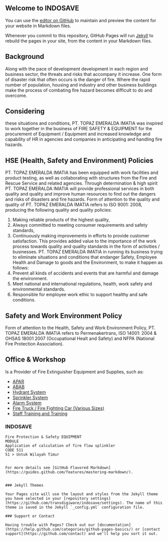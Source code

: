 ## Welcome to INDOSAVE
You can use the [editor on GitHub](https://github.com/transdigiware/indosave/edit/master/README.md) to maintain and preview the content for your website in Markdown files.

Whenever you commit to this repository, GitHub Pages will run [Jekyll](https://jekyllrb.com/) to rebuild the pages in your site, from the content in your Markdown files.

## Background
Along with the pace of development development in each region and business sector, the threats and risks that accompany it increase. One form of disaster risk that often occurs is the danger of fire. Where the rapid number of population, housing and industry and other business buildings make the process of combating fire hazard becomes difficult to do and overcome.
## Considering
these situations and conditions, PT. TOPAZ EMERALDA IMATIA was inspired to work together in the business of FIRE SAFETY & EQUIPMENT for the procurement of Equipment / Equipment and increased knowledge and capability of HR in agencies and companies in anticipating and handling fire hazards.
## HSE (Health, Safety and Environment) Policies
PT. TOPAZ EMERALDA IMATIA has been equipped with work facilities and product testing, as well as collaborating with structures from the Fire and Rescue Service and related agencies. Through determination & high spirit PT. TOPAZ EMERALDA IMATIA will provide professional services in both quality and quality and improve human resources to find out the dangers and risks of disasters and fire hazards. Form of attention to the quality and quality of PT. TOPAZ EMERALDA IMATIA refers to ISO 9001: 2008, producing the following quality and quality policies: 
1. Making reliable products of the highest quality, 
2. Always committed to meeting consumer requirements and safety standards, 
3. Continuously making improvements in efforts to provide customer satisfaction.
This provides added value to the importance of the work process towards quality and quality standards in the form of activities / businesses.
PT. TOPAZ EMERALDA IMATIA in running its business trying to eliminate situations and conditions that endanger Safety, Employee Health and Damage to goods and the Environment, to make it happen as follows: 
1. Prevent all kinds of accidents and events that are harmful and damage the environment. 
2. Meet national and international regulations, health, work safety and environmental standards. 
3. Responsible for employee work ethic to support healthy and safe conditions. 
##  Safety and Work Environment Policy
Form of attention to the Health, Safety and Work Environment Policy, PT. TOPAZ EMERALDA IMATIA refers to Permenakertrans, ISO 14001: 2004 & OHSAS 18001 2007 (Occupational Healt and Safety) and NFPA (National Fire Protection Association). 
## Office & Workshop
Is a Provider of Fire Extinguisher Equipment and Supplies, such as: 
- [APAR](http://firesafetyequipment.7pilar.net/produk.html)
- [ABAB](http://firesafetyequipment.7pilar.net/produk.html)
- [Hydrant System](http://firesafetyequipment.7pilar.net/produk.html)
- [Sprinkler System]( http://firesafetyequipment.7pilar.net/produk.html)
- [Alarm System](http://firesafetyequipment.7pilar.net/produk.html)
- [Fire Truck / Fire Fighting Car (Various Sizes)](http://firesafetyequipment.7pilar.net/produk.html)
- [Staff Training and Training]( http://firesafetyequipment.7pilar.net/produk.html)

### INDOSAVE



```
Fire Protection & Safety EQUIPMENT
MODULE
Application of calculation of fire flow splinkler
CODE 511 
51 > Untuk Wilayah Timur
``````````````````````````````````````````````````

```

For more details see [GitHub Flavored Markdown](https://guides.github.com/features/mastering-markdown/).


### Jekyll Themes

Your Pages site will use the layout and styles from the Jekyll theme you have selected in your [repository settings](https://github.com/transdigiware/indosave/settings). The name of this theme is saved in the Jekyll `_config.yml` configuration file.

### Support or Contact

Having trouble with Pages? Check out our [documentation](https://help.github.com/categories/github-pages-basics/) or [contact support](https://github.com/contact) and we’ll help you sort it out.
